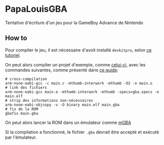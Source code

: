 # PapaLouisGBA
Tentative d'écriture d'un jeu pour la GameBoy Advance de Nintendo

## How to

Pour compiler le jeu, il est nécessaire d'avoit installé `devkitpro`, selon [ce tutoriel](https://devkitpro.org/wiki/Getting_Started).

On peut alors compiler un projet d'exemple, comme [celui-ci](https://gbadev.org/demos.php?showinfo=323), avec les commandes suivantes, comme présenté dans [ce guide](https://www.reinterpretcast.com/writing-a-game-boy-advance-game):

```shell
# cross-compilation
arm-none-eabi-gcc -c main.c -mthumb-interwork -mthumb -O2 -o main.o
# link des fichiers
arm-none-eabi-gcc main.o -mthumb-interwork -mthumb -specs=gba.specs -o main.elf
# strip des informations non-nécessaires
arm-none-eabi-objcopy -v -O binary main.elf main.gba
# fix de la ROM
gbafix main.gba
```

On peut alors lancer la ROM dans un émulateur comme [mGBA](https://mgba.io/)

Si la compilation a fonctionné, le fichier `.gba` devrait être accepté et exécuté par l'émulateur.